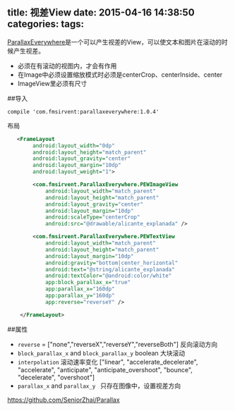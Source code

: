 title: 视差View
date: 2015-04-16 14:38:50
categories:
tags:
---
[ParallaxEverywhere](https://github.com/Narfss/ParallaxEverywhere)是一个可以产生视差的View，可以使文本和图片在滚动的时候产生视差。
<!--more-->
- 必须在有滚动的视图内，才会有作用
- 在Image中必须设置缩放模式时必须是centerCrop、centerInside、center
- ImageView里必须有尺寸

##导入
```
compile 'com.fmsirvent:parallaxeverywhere:1.0.4'
```
布局
```xml
   <FrameLayout
        android:layout_width="0dp"
        android:layout_height="match_parent"
        android:layout_gravity="center"
        android:layout_margin="10dp"
        android:layout_weight="1">

        <com.fmsirvent.ParallaxEverywhere.PEWImageView
            android:layout_width="match_parent"
            android:layout_height="match_parent"
            android:layout_gravity="center"
            android:layout_margin="10dp"
            android:scaleType="centerCrop"
            android:src="@drawable/alicante_explanada" />

        <com.fmsirvent.ParallaxEverywhere.PEWTextView
            android:layout_width="match_parent"
            android:layout_height="match_parent"
            android:layout_margin="10dp"
            android:gravity="bottom|center_horizontal"
            android:text="@string/alicante_explanada"
            android:textColor="@android:color/white"
            app:block_parallax_x="true"
            app:parallax_x="160dp"
            app:parallax_y="160dp"
            app:reverse="reverseY" />

    </FrameLayout>
```

##属性
- `reverse` = ["none","reverseX","reverseY","reverseBoth"] 反向滚动方向
- `block_parallax_x` and `block_parallax_y` boolean 大块滚动
- `interpolation` 滚动速率变化 ["linear", "accelerate_decelerate", "accelerate", "anticipate", "anticipate_overshoot", "bounce", "decelerate", "overshoot"] 
- `parallax_x` and `parallax_y ` 只存在图像中，设置视差方向

<https://github.com/SeniorZhai/Parallax>